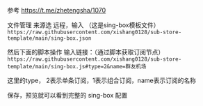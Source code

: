 参考 https://t.me/zhetengsha/1070

文件管理 来源选 远程，输入 （这是sing-box模板文件）
`https://raw.githubusercontent.com/xishang0128/sub-store-template/main/sing-box.json`

然后下面的脚本操作 输入链接：（通过脚本获取订阅节点）
`https://raw.githubusercontent.com/xishang0128/sub-store-template/main/sing-box.js#type=2&name=群友机场`

这里的type， 2表示单条订阅，1表示组合订阅，name表示订阅的名称


保存，预览就可以看到完整的 sing-box 配置